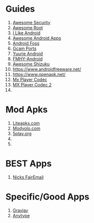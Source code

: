 # Guides
1. [Awesome Security](https://github.com/ashishb/android-security-awesome)
2. [Awesome Root](https://awesome-android-root.netlify.app/)
3. [I Like Android](https://i-like-android.github.io/)
4. [Awesome Android Apps](https://github.com/Psyhackological/AAA#contents)
5. [Android Foss](https://github.com/offa/android-foss)
6. [Gcam Ports](https://www.celsoazevedo.com/files/android/google-camera)
7. [Yuurie Android](https://guide.yuuire.com/recommendations/operating-systems/android)
8. [FMHY-Android](https://fmhy.vercel.app/android-iosguide)
9. [Awesome Shizuku](https://github.com/timschneeb/awesome-shizuku)
10. https://www.androidfreeware.net/
11. https://www.openapk.net/
12. [Mx Player Codec](https://xdaforums.com/t/mx-player-custom-codec-ac3-dts-mlp-truehd-etc.2156254/)
13. [MX Player Codec 2](https://mx.j2inter.com/ffmpeg)
14. 

# Mod Apks
1. [Liteapks.com](https://liteapks.com/)
2. [Modyolo.com](https://modyolo.com/)
3. [5play.org](https://5play.org/en/)
4. 
5. 

# BEST Apps
1. [Nicks FairEmail](https://github.com/niks255/FairEmail/releases)






# Specific/Good Apps
1. [Grayjay](https://grayjay.app/)
2. [Anytype](https://anytype.io/)
